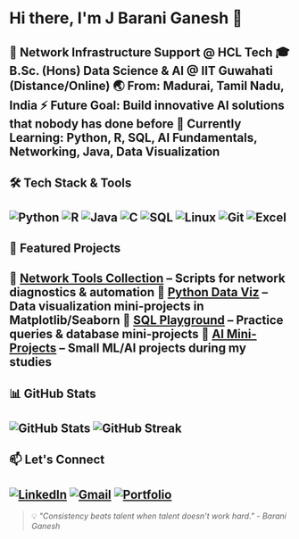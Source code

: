 <!-- Profile Banner -->
# Hi there, I'm J Barani Ganesh :wave: 
:briefcase: **Network Infrastructure Support @ HCL Tech** 
:mortar_board: **B.Sc. (Hons) Data Science & AI** @ IIT Guwahati (Distance/Online) 
:earth_asia: **From:** Madurai, Tamil Nadu, India 
:zap: **Future Goal:** Build innovative AI solutions that nobody has done before 
:dart: **Currently Learning:** Python, R, SQL, AI Fundamentals, Networking, Java, Data Visualization
---
## :hammer_and_wrench: Tech Stack & Tools
![Python](https://img.shields.io/badge/Python-3776AB?style=for-the-badge&logo=python&logoColor=white)
![R](https://img.shields.io/badge/R-276DC3?style=for-the-badge&logo=r&logoColor=white)
![Java](https://img.shields.io/badge/Java-007396?style=for-the-badge&logo=openjdk&logoColor=white)
![C](https://img.shields.io/badge/C-00599C?style=for-the-badge&logo=c&logoColor=white)
![SQL](https://img.shields.io/badge/SQL-003B57?style=for-the-badge&logo=database&logoColor=white)
![Linux](https://img.shields.io/badge/Linux-FCC624?style=for-the-badge&logo=linux&logoColor=black)
![Git](https://img.shields.io/badge/Git-F05032?style=for-the-badge&logo=git&logoColor=white)
![Excel](https://img.shields.io/badge/Excel-217346?style=for-the-badge&logo=microsoft-excel&logoColor=white)
---
## :pushpin: Featured Projects
:small_blue_diamond: **[Network Tools Collection](https://github.com/username/network-tools)** – Scripts for network diagnostics & automation 
:small_blue_diamond: **[Python Data Viz](https://github.com/username/python-data-viz)** – Data visualization mini-projects in Matplotlib/Seaborn 
:small_blue_diamond: **[SQL Playground](https://github.com/username/sql-playground)** – Practice queries & database mini-projects 
:small_blue_diamond: **[AI Mini-Projects](https://github.com/username/ai-mini-projects)** – Small ML/AI projects during my studies 
---
## :bar_chart: GitHub Stats
![GitHub Stats](https://github-readme-stats.vercel.app/api?username=baraniganeshj&show_icons=true&theme=radical) 
![GitHub Streak](https://streak-stats.demolab.com?user=baraniganeshj&theme=radical&date_format=M%20j%5B%2C%20Y%5D) 
---
## :mailbox: Let's Connect
[![LinkedIn](https://img.shields.io/badge/LinkedIn-0077B5?style=for-the-badge&logo=linkedin&logoColor=white)](https://www.linkedin.com/in/barani-ganesh-216625269/)
[![Gmail](https://img.shields.io/badge/Email-D14836?style=for-the-badge&logo=gmail&logoColor=white)](mailto:baraniganesh10@gmail.com)
[![Portfolio](https://img.shields.io/badge/Portfolio-000000?style=for-the-badge&logo=About.me&logoColor=white)](https://www.linkedin.com/in/barani-ganesh-216625269/)
---
> :bulb: *"Consistency beats talent when talent doesn’t work hard."* 
> _- Barani Ganesh_
